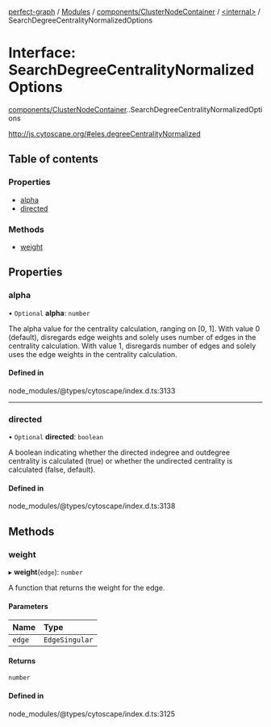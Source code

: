 [perfect-graph](../README.md) / [Modules](../modules.md) / [components/ClusterNodeContainer](../modules/components_ClusterNodeContainer.md) / [<internal\>](../modules/components_ClusterNodeContainer._internal_.md) / SearchDegreeCentralityNormalizedOptions

# Interface: SearchDegreeCentralityNormalizedOptions

[components/ClusterNodeContainer](../modules/components_ClusterNodeContainer.md).[<internal>](../modules/components_ClusterNodeContainer._internal_.md).SearchDegreeCentralityNormalizedOptions

http://js.cytoscape.org/#eles.degreeCentralityNormalized

## Table of contents

### Properties

- [alpha](components_ClusterNodeContainer._internal_.SearchDegreeCentralityNormalizedOptions.md#alpha)
- [directed](components_ClusterNodeContainer._internal_.SearchDegreeCentralityNormalizedOptions.md#directed)

### Methods

- [weight](components_ClusterNodeContainer._internal_.SearchDegreeCentralityNormalizedOptions.md#weight)

## Properties

### alpha

• `Optional` **alpha**: `number`

The alpha value for the centrality calculation, ranging on [0, 1].
With value 0 (default), disregards edge weights and solely uses
number of edges in the centrality calculation. With value 1,
disregards number of edges and solely uses the edge weights
in the centrality calculation.

#### Defined in

node_modules/@types/cytoscape/index.d.ts:3133

___

### directed

• `Optional` **directed**: `boolean`

A boolean indicating whether the directed indegree and outdegree centrality is calculated (true) or
whether the undirected centrality is calculated (false, default).

#### Defined in

node_modules/@types/cytoscape/index.d.ts:3138

## Methods

### weight

▸ **weight**(`edge`): `number`

A function that returns the weight for the edge.

#### Parameters

| Name | Type |
| :------ | :------ |
| `edge` | `EdgeSingular` |

#### Returns

`number`

#### Defined in

node_modules/@types/cytoscape/index.d.ts:3125
